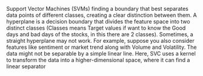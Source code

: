 Support Vector Machines (SVMs) finding a boundary that best separates data points of different classes, creating a clear distinction between them. A hyperplane is a decision boundary that divides the feature space into two distinct classes (Classes means Target values if want to know the Good days and bad days of the stocks, in this there are 2 classes). 
Sometimes, a straight hyperplane may not work. For example, suppose you also consider features like sentiment or market trend along with Volume and Volatility. The data might not be separable by a simple linear line.
Here, SVC uses a kernel to transform the data into a higher-dimensional space, where it can find a linear separator

